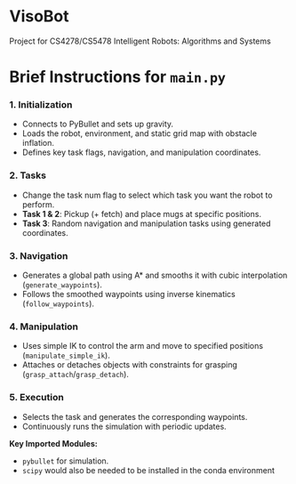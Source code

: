 # VisoBot
Project for CS4278/CS5478 Intelligent Robots: Algorithms and Systems

# **Brief Instructions for `main.py`**

### 1. **Initialization**
- Connects to PyBullet and sets up gravity.
- Loads the robot, environment, and static grid map with obstacle inflation.
- Defines key task flags, navigation, and manipulation coordinates.

### 2. **Tasks**
- Change the task num flag to select which task you want the robot to perform.
- **Task 1 & 2**: Pickup (+ fetch) and place mugs at specific positions.
- **Task 3**: Random navigation and manipulation tasks using generated coordinates.

### 3. **Navigation**
- Generates a global path using A* and smooths it with cubic interpolation (`generate_waypoints`).
- Follows the smoothed waypoints using inverse kinematics (`follow_waypoints`).

### 4. **Manipulation**
- Uses simple IK to control the arm and move to specified positions (`manipulate_simple_ik`).
- Attaches or detaches objects with constraints for grasping (`grasp_attach`/`grasp_detach`).

### 5. **Execution**
- Selects the task and generates the corresponding waypoints.
- Continuously runs the simulation with periodic updates.

**Key Imported Modules:**
- `pybullet` for simulation.
- `scipy` would also be needed to be installed in the conda environment
